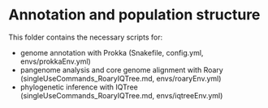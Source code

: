 # Annotation and population structure

This folder contains the necessary scripts for:
- genome annotation with Prokka (Snakefile, config.yml, envs/prokkaEnv.yml)
- pangenome analysis and core genome alignment with Roary (singleUseCommands_RoaryIQTree.md, envs/roaryEnv.yml)
- phylogenetic inference with IQTree (singleUseCommands_RoaryIQTree.md, envs/iqtreeEnv.yml)

